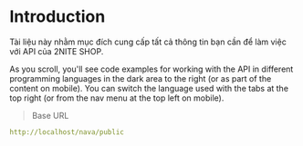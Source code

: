 # Introduction



Tài liệu này nhằm mục đích cung cấp tất cả thông tin bạn cần để làm việc với API của 2NITE SHOP.

<aside>As you scroll, you'll see code examples for working with the API in different programming languages in the dark area to the right (or as part of the content on mobile).
You can switch the language used with the tabs at the top right (or from the nav menu at the top left on mobile).</aside>

> Base URL

```yaml
http://localhost/nava/public
```